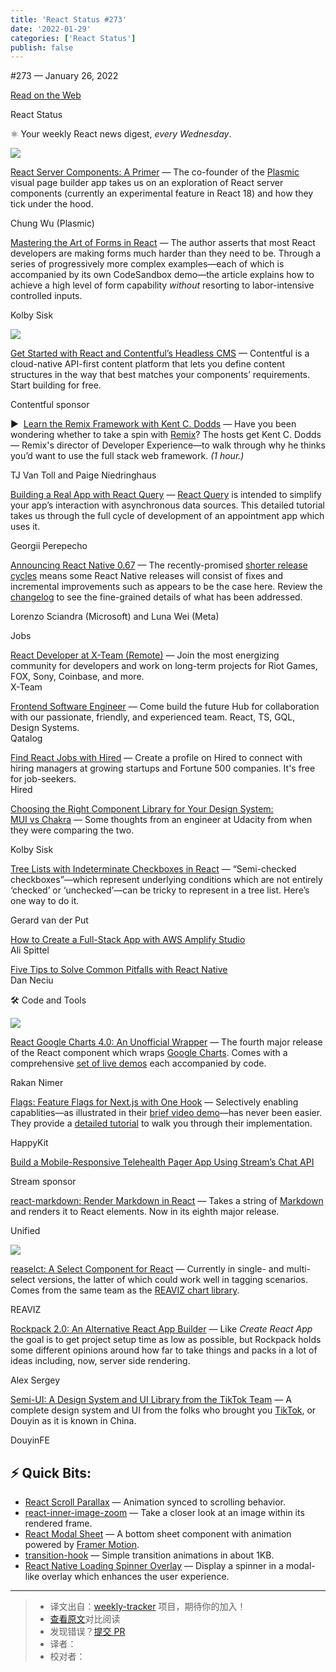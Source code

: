 ```yaml
---
title: 'React Status #273'
date: '2022-01-29'
categories: ['React Status']
publish: false
---
```

#​273 — January 26, 2022

[Read on the Web](https://react.statuscode.com/link/118906/web)

React Status

⚛️ Your weekly React news digest, _every Wednesday_.

[![](https://res.cloudinary.com/cpress/image/upload/w_1280,e_sharpen:60/rayqindkaosfkjmolvih.jpg)](https://react.statuscode.com/link/118991/web)

[React Server Components: A Primer](https://react.statuscode.com/link/118991/web "blog.plasmic.app") — The co-founder of the [Plasmic](https://react.statuscode.com/link/118992/web) visual page builder app takes us on an exploration of React server components (currently an experimental feature in React 18) and how they tick under the hood.

Chung Wu (Plasmic)

[Mastering the Art of Forms in React](https://react.statuscode.com/link/118911/web "engineering.udacity.com") — The author asserts that most React developers are making forms much harder than they need to be. Through a series of progressively more complex examples—each of which is accompanied by its own CodeSandbox demo—the article explains how to achieve a high level of form capability _without_ resorting to labor-intensive controlled inputs.

Kolby Sisk

[![](https://copm.s3.amazonaws.com/cd560f27.png)](https://react.statuscode.com/link/118907/web)

[Get Started with React and Contentful’s Headless CMS](https://react.statuscode.com/link/118907/web "www.contentful.com") — Contentful is a cloud-native API-first content platform that lets you define content structures in the way that best matches your components’ requirements. Start building for free.

Contentful sponsor

▶  [Learn the Remix Framework with Kent C. Dodds](https://react.statuscode.com/link/118916/web "www.youtube.com") — Have you been wondering whether to take a spin with [Remix](https://react.statuscode.com/link/118917/web)? The hosts get Kent C. Dodds— Remix's director of Developer Experience—to walk through why he thinks you’d want to use the full stack web framework. _(1 hour.)_

TJ Van Toll and Paige Niedringhaus

[Building a Real App with React Query](https://react.statuscode.com/link/118908/web "www.smashingmagazine.com") — [React Query](https://react.statuscode.com/link/118909/web) is intended to simplify your app’s interaction with asynchronous data sources. This detailed tutorial takes us through the full cycle of development of an appointment app which uses it.

Georgii Perepecho

[Announcing React Native 0.67](https://react.statuscode.com/link/118912/web "reactnative.dev") — The recently-promised [shorter release cycles](https://react.statuscode.com/link/118913/web) means some React Native releases will consist of fixes and incremental improvements such as appears to be the case here. Review the [changelog](https://react.statuscode.com/link/118914/web) to see the fine-grained details of what has been addressed.

Lorenzo Sciandra (Microsoft) and Luna Wei (Meta)

Jobs

[React Developer at X-Team (Remote)](https://react.statuscode.com/link/118918/web) — Join the most energizing community for developers and work on long-term projects for Riot Games, FOX, Sony, Coinbase, and more.  
X-Team

[Frontend Software Engineer](https://react.statuscode.com/link/118919/web) — Come build the future Hub for collaboration with our passionate, friendly, and experienced team. React, TS, GQL, Design Systems.  
Qatalog

[Find React Jobs with Hired](https://react.statuscode.com/link/118920/web) — Create a profile on Hired to connect with hiring managers at growing startups and Fortune 500 companies. It's free for job-seekers.  
Hired

[Choosing the Right Component Library for Your Design System: MUI vs Chakra](https://react.statuscode.com/link/118993/web "engineering.udacity.com") — Some thoughts from an engineer at Udacity from when they were comparing the two.

Kolby Sisk

[Tree Lists with Indeterminate Checkboxes in React](https://react.statuscode.com/link/118915/web "t.co") — “Semi-checked checkboxes”—which represent underlying conditions which are not entirely ‘checked’ or ‘unchecked’—can be tricky to represent in a tree list. Here’s one way to do it.

Gerard van der Put

[How to Create a Full-Stack App with AWS Amplify Studio](https://react.statuscode.com/link/118922/web)  
Ali Spittel

[Five Tips to Solve Common Pitfalls with React Native](https://react.statuscode.com/link/118924/web)  
Dan Neciu

🛠 Code and Tools

[![](https://res.cloudinary.com/cpress/image/upload/w_1280,e_sharpen:60/rhwv9smrpaxt6f9rj3pu.jpg)](https://react.statuscode.com/link/118927/web)

[React Google Charts 4.0: An Unofficial Wrapper](https://react.statuscode.com/link/118927/web "github.com") — The fourth major release of the React component which wraps [Google Charts](https://react.statuscode.com/link/118928/web). Comes with a comprehensive [set of live demos](https://react.statuscode.com/link/118929/web) each accompanied by code.

Rakan Nimer

[Flags: Feature Flags for Next.js with One Hook](https://react.statuscode.com/link/118930/web "github.com") — Selectively enabling capablities—as illustrated in their [brief video demo](https://react.statuscode.com/link/118931/web)—has never been easier. They provide a [detailed tutorial](https://react.statuscode.com/link/118932/web) to walk you through their implementation.

HappyKit

[Build a Mobile-Responsive Telehealth Pager App Using Stream’s Chat API](https://react.statuscode.com/link/118921/web "getstream.io")

Stream sponsor

[react-markdown: Render Markdown in React](https://react.statuscode.com/link/118934/web "github.com") — Takes a string of [Markdown](https://react.statuscode.com/link/118935/web) and renders it to React elements. Now in its eighth major release.

Unified

[![](https://res.cloudinary.com/cpress/image/upload/w_1280,e_sharpen:60/m64fi5bkj1wow3ishzhm.jpg)](https://react.statuscode.com/link/118933/web)

[reaselct: A Select Component for React](https://react.statuscode.com/link/118933/web "github.com") — Currently in single- and multi-select versions, the latter of which could work well in tagging scenarios. Comes from the same team as the [REAVIZ chart library](https://react.statuscode.com/link/118994/web).

REAVIZ

[Rockpack 2.0: An Alternative React App Builder](https://react.statuscode.com/link/118995/web "github.com") — Like _Create React App_ the goal is to get project setup time as low as possible, but Rockpack holds some different opinions around how far to take things and packs in a lot of ideas including, now, server side rendering.

Alex Sergey

[Semi-UI: A Design System and UI Library from the TikTok Team](https://react.statuscode.com/link/118936/web "github.com") — A complete design system and UI from the folks who brought you [TikTok](https://react.statuscode.com/link/118937/web), or Douyin as it is known in China.

DouyinFE

⚡️ Quick Bits:
--------------

*   [React Scroll Parallax](https://react.statuscode.com/link/118938/web) — Animation synced to scrolling behavior.
*   [react-inner-image-zoom](https://react.statuscode.com/link/118939/web) — Take a closer look at an image within its rendered frame.
*   [React Modal Sheet](https://react.statuscode.com/link/118940/web) — A bottom sheet component with animation powered by [Framer Motion](https://react.statuscode.com/link/118941/web).
*   [transition-hook](https://react.statuscode.com/link/118942/web) — Simple transition animations in about 1KB.
*   [React Native Loading Spinner Overlay](https://react.statuscode.com/link/118943/web) — Display a spinner in a modal-like overlay which enhances the user experience.

---
> * 译文出自：[weekly-tracker](https://github.com/FEDarling/weekly-tracker) 项目，期待你的加入！
> * [查看原文]()对比阅读
> * 发现错误？[提交 PR](https://github.com/FEDarling/weekly-tracker/blob/main/react_status/273/README.md)
> * 译者：
> * 校对者：
